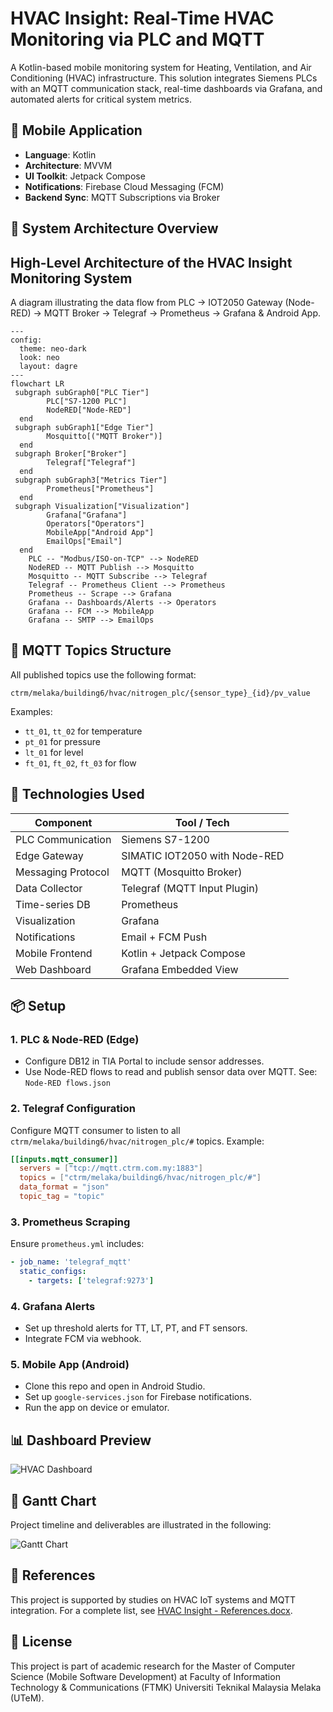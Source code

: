 # HVAC Insight: Real-Time HVAC Monitoring via PLC and MQTT

A Kotlin-based mobile monitoring system for Heating, Ventilation, and Air Conditioning (HVAC) infrastructure. This solution integrates Siemens PLCs with an MQTT communication stack, real-time dashboards via Grafana, and automated alerts for critical system metrics.

## 📱 Mobile Application

- **Language**: Kotlin
- **Architecture**: MVVM
- **UI Toolkit**: Jetpack Compose
- **Notifications**: Firebase Cloud Messaging (FCM)
- **Backend Sync**: MQTT Subscriptions via Broker

## 🔌 System Architecture Overview
## High-Level Architecture of the HVAC Insight Monitoring System
A diagram illustrating the data flow from PLC → IOT2050 Gateway (Node-RED) → MQTT Broker → Telegraf → Prometheus → Grafana & Android App.
```mermaid
---
config:
  theme: neo-dark
  look: neo
  layout: dagre
---
flowchart LR
 subgraph subGraph0["PLC Tier"]
        PLC["S7-1200 PLC"]
        NodeRED["Node-RED"]
  end
 subgraph subGraph1["Edge Tier"]
        Mosquitto[("MQTT Broker")]
  end
 subgraph Broker["Broker"]
        Telegraf["Telegraf"]
  end
 subgraph subGraph3["Metrics Tier"]
        Prometheus["Prometheus"]
  end
 subgraph Visualization["Visualization"]
        Grafana["Grafana"]
        Operators["Operators"]
        MobileApp["Android App"]
        EmailOps["Email"]
  end
    PLC -- "Modbus/ISO-on-TCP" --> NodeRED
    NodeRED -- MQTT Publish --> Mosquitto
    Mosquitto -- MQTT Subscribe --> Telegraf
    Telegraf -- Prometheus Client --> Prometheus
    Prometheus -- Scrape --> Grafana
    Grafana -- Dashboards/Alerts --> Operators
    Grafana -- FCM --> MobileApp
    Grafana -- SMTP --> EmailOps

```


## 🔧 MQTT Topics Structure

All published topics use the following format:

```
ctrm/melaka/building6/hvac/nitrogen_plc/{sensor_type}_{id}/pv_value
```

Examples:

* `tt_01`, `tt_02` for temperature
* `pt_01` for pressure
* `lt_01` for level
* `ft_01`, `ft_02`, `ft_03` for flow

## 🧰 Technologies Used

| Component          | Tool / Tech                   |
| ------------------ | ----------------------------- |
| PLC Communication  | Siemens S7-1200               |
| Edge Gateway       | SIMATIC IOT2050 with Node-RED |
| Messaging Protocol | MQTT (Mosquitto Broker)       |
| Data Collector     | Telegraf (MQTT Input Plugin)  |
| Time-series DB     | Prometheus                    |
| Visualization      | Grafana                       |
| Notifications      | Email + FCM Push              |
| Mobile Frontend    | Kotlin + Jetpack Compose      |
| Web Dashboard      | Grafana Embedded View         |

## 📦 Setup

### 1. PLC & Node-RED (Edge)

* Configure DB12 in TIA Portal to include sensor addresses.
* Use Node-RED flows to read and publish sensor data over MQTT. See: `Node-RED flows.json`

### 2. Telegraf Configuration

Configure MQTT consumer to listen to all `ctrm/melaka/building6/hvac/nitrogen_plc/#` topics.
Example:

```toml
[[inputs.mqtt_consumer]]
  servers = ["tcp://mqtt.ctrm.com.my:1883"]
  topics = ["ctrm/melaka/building6/hvac/nitrogen_plc/#"]
  data_format = "json"
  topic_tag = "topic"
```

### 3. Prometheus Scraping

Ensure `prometheus.yml` includes:

```yaml
- job_name: 'telegraf_mqtt'
  static_configs:
    - targets: ['telegraf:9273']
```

### 4. Grafana Alerts

* Set up threshold alerts for TT, LT, PT, and FT sensors.
* Integrate FCM via webhook.

### 5. Mobile App (Android)

* Clone this repo and open in Android Studio.
* Set up `google-services.json` for Firebase notifications.
* Run the app on device or emulator.

## 📊 Dashboard Preview

![HVAC Dashboard](./hvac-insight.png)

## 📅 Gantt Chart

Project timeline and deliverables are illustrated in the following:

![Gantt Chart](./HVAC%20Project%20Activities%20Grantt%20Chart.png)

## 📄 References

This project is supported by studies on HVAC IoT systems and MQTT integration. For a complete list, see [HVAC Insight - References.docx](./HVAC%20Insight%20-%20References.docx).

## 📃 License

This project is part of academic research for the Master of Computer Science (Mobile Software Development) at Faculty of Information Technology & Communications (FTMK) Universiti Teknikal Malaysia Melaka (UTeM).

